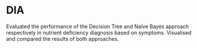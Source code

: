 # DIA
Evaluated the performance of the Decision Tree and Naïve Bayes approach respectively in nutrient deficiency diagnosis based on symptoms. Visualised and compared the results of both approaches.
